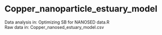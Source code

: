 # Copper_nanoparticle_estuary_model
Data analysis in:
Optimizing SB for NANOSED data.R <br>
Raw data in:
Copper_nanosed_estuary_model.csv 
